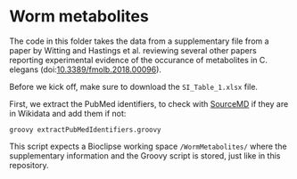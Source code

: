 # Worm metabolites

The code in this folder takes the data from a supplementary file from
a paper by Witting and Hastings et al. reviewing several other papers reporting experimental evidence
of the occurance of metabolites in C. elegans
(doi:[10.3389/fmolb.2018.00096](https://tools.wmflabs.org/scholia/doi/10.3389/fmolb.2018.00096)).

Before we kick off, make sure to download the `SI_Table_1.xlsx` file.

First, we extract the PubMed identifiers, to check with
[SourceMD](https://tools.wmflabs.org/sourcemd/) if they are in Wikidata and add them if not:

```
groovy extractPubMedIdentifiers.groovy
```

This script expects a Bioclipse working space `/WormMetabolites/` where the supplementary
information and the Groovy script is stored, just like in this repository.

